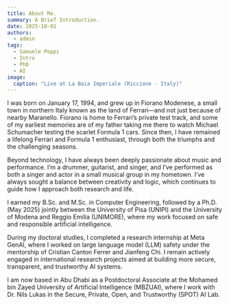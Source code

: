 ```yaml
---
title: About Me.
summary: A Brief Introduction.
date: 2025-10-01
authors:
  - admin
tags:
  - Samuele Poppi
  - Intro
  - PhD
  - AI
image:
  caption: "Live at La Baia Imperiale (Riccione - Italy)"
---
```


I was born on January 17, 1994, and grew up in Fiorano Modenese, a small town in northern Italy known as the land of Ferrari—and not just because of nearby Maranello. Fiorano is home to Ferrari’s private test track, and some of my earliest memories are of my father taking me there to watch Michael Schumacher testing the scarlet Formula 1 cars. Since then, I have remained a lifelong Ferrari and Formula 1 enthusiast, through both the triumphs and the challenging seasons.

Beyond technology, I have always been deeply passionate about music and performance. I’m a drummer, guitarist, and singer, and I’ve performed as both a singer and actor in a small musical group in my hometown. I’ve always sought a balance between creativity and logic, which continues to guide how I approach both research and life.

I earned my B.Sc. and M.Sc. in Computer Engineering, followed by a Ph.D. (May 2025) jointly between the University of Pisa (UNIPI) and the University of Modena and Reggio Emilia (UNIMORE), where my work focused on safe and responsible artificial intelligence.

During my doctoral studies, I completed a research internship at Meta GenAI, where I worked on large language model (LLM) safety under the mentorship of Cristian Canton Ferrer and Jianfeng Chi. I remain actively engaged in international research projects aimed at building more secure, transparent, and trustworthy AI systems.

I am now based in Abu Dhabi as a Postdoctoral Associate at the Mohamed bin Zayed University of Artificial Intelligence (MBZUAI), where I work with Dr. Nils Lukas in the Secure, Private, Open, and Trustworthy (SPOT) AI Lab.
